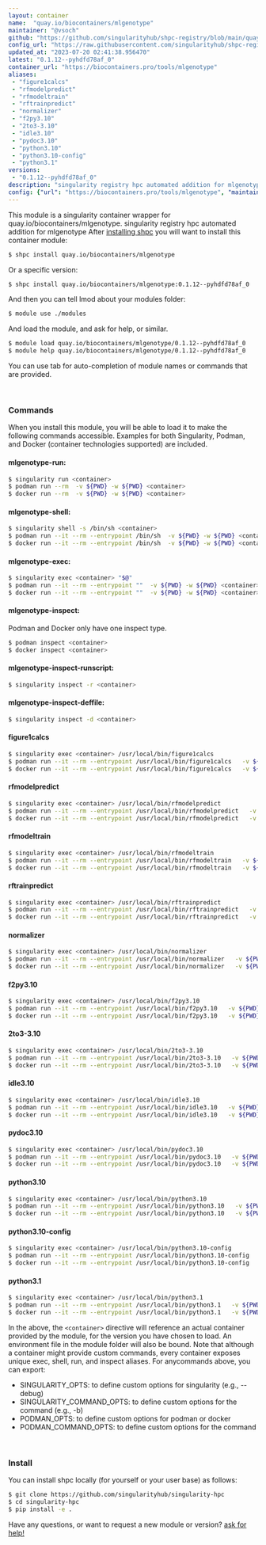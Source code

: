```yaml
---
layout: container
name:  "quay.io/biocontainers/mlgenotype"
maintainer: "@vsoch"
github: "https://github.com/singularityhub/shpc-registry/blob/main/quay.io/biocontainers/mlgenotype/container.yaml"
config_url: "https://raw.githubusercontent.com/singularityhub/shpc-registry/main/quay.io/biocontainers/mlgenotype/container.yaml"
updated_at: "2023-07-20 02:41:38.956470"
latest: "0.1.12--pyhdfd78af_0"
container_url: "https://biocontainers.pro/tools/mlgenotype"
aliases:
 - "figure1calcs"
 - "rfmodelpredict"
 - "rfmodeltrain"
 - "rftrainpredict"
 - "normalizer"
 - "f2py3.10"
 - "2to3-3.10"
 - "idle3.10"
 - "pydoc3.10"
 - "python3.10"
 - "python3.10-config"
 - "python3.1"
versions:
 - "0.1.12--pyhdfd78af_0"
description: "singularity registry hpc automated addition for mlgenotype"
config: {"url": "https://biocontainers.pro/tools/mlgenotype", "maintainer": "@vsoch", "description": "singularity registry hpc automated addition for mlgenotype", "latest": {"0.1.12--pyhdfd78af_0": "sha256:9a7230bbcb3c7d4898f1bf5e19b55c133356faa261600ab049b96a071ee2efeb"}, "tags": {"0.1.12--pyhdfd78af_0": "sha256:9a7230bbcb3c7d4898f1bf5e19b55c133356faa261600ab049b96a071ee2efeb"}, "docker": "quay.io/biocontainers/mlgenotype", "aliases": {"figure1calcs": "/usr/local/bin/figure1calcs", "rfmodelpredict": "/usr/local/bin/rfmodelpredict", "rfmodeltrain": "/usr/local/bin/rfmodeltrain", "rftrainpredict": "/usr/local/bin/rftrainpredict", "normalizer": "/usr/local/bin/normalizer", "f2py3.10": "/usr/local/bin/f2py3.10", "2to3-3.10": "/usr/local/bin/2to3-3.10", "idle3.10": "/usr/local/bin/idle3.10", "pydoc3.10": "/usr/local/bin/pydoc3.10", "python3.10": "/usr/local/bin/python3.10", "python3.10-config": "/usr/local/bin/python3.10-config", "python3.1": "/usr/local/bin/python3.1"}}
---
```


This module is a singularity container wrapper for quay.io/biocontainers/mlgenotype.
singularity registry hpc automated addition for mlgenotype
After [installing shpc](#install) you will want to install this container module:


```bash
$ shpc install quay.io/biocontainers/mlgenotype
```

Or a specific version:

```bash
$ shpc install quay.io/biocontainers/mlgenotype:0.1.12--pyhdfd78af_0
```

And then you can tell lmod about your modules folder:

```bash
$ module use ./modules
```

And load the module, and ask for help, or similar.

```bash
$ module load quay.io/biocontainers/mlgenotype/0.1.12--pyhdfd78af_0
$ module help quay.io/biocontainers/mlgenotype/0.1.12--pyhdfd78af_0
```

You can use tab for auto-completion of module names or commands that are provided.

<br>

### Commands

When you install this module, you will be able to load it to make the following commands accessible.
Examples for both Singularity, Podman, and Docker (container technologies supported) are included.

#### mlgenotype-run:

```bash
$ singularity run <container>
$ podman run --rm  -v ${PWD} -w ${PWD} <container>
$ docker run --rm  -v ${PWD} -w ${PWD} <container>
```

#### mlgenotype-shell:

```bash
$ singularity shell -s /bin/sh <container>
$ podman run --it --rm --entrypoint /bin/sh  -v ${PWD} -w ${PWD} <container>
$ docker run --it --rm --entrypoint /bin/sh  -v ${PWD} -w ${PWD} <container>
```

#### mlgenotype-exec:

```bash
$ singularity exec <container> "$@"
$ podman run --it --rm --entrypoint ""  -v ${PWD} -w ${PWD} <container> "$@"
$ docker run --it --rm --entrypoint ""  -v ${PWD} -w ${PWD} <container> "$@"
```

#### mlgenotype-inspect:

Podman and Docker only have one inspect type.

```bash
$ podman inspect <container>
$ docker inspect <container>
```

#### mlgenotype-inspect-runscript:

```bash
$ singularity inspect -r <container>
```

#### mlgenotype-inspect-deffile:

```bash
$ singularity inspect -d <container>
```


#### figure1calcs

```bash
$ singularity exec <container> /usr/local/bin/figure1calcs
$ podman run --it --rm --entrypoint /usr/local/bin/figure1calcs   -v ${PWD} -w ${PWD} <container> -c " $@"
$ docker run --it --rm --entrypoint /usr/local/bin/figure1calcs   -v ${PWD} -w ${PWD} <container> -c " $@"
```


#### rfmodelpredict

```bash
$ singularity exec <container> /usr/local/bin/rfmodelpredict
$ podman run --it --rm --entrypoint /usr/local/bin/rfmodelpredict   -v ${PWD} -w ${PWD} <container> -c " $@"
$ docker run --it --rm --entrypoint /usr/local/bin/rfmodelpredict   -v ${PWD} -w ${PWD} <container> -c " $@"
```


#### rfmodeltrain

```bash
$ singularity exec <container> /usr/local/bin/rfmodeltrain
$ podman run --it --rm --entrypoint /usr/local/bin/rfmodeltrain   -v ${PWD} -w ${PWD} <container> -c " $@"
$ docker run --it --rm --entrypoint /usr/local/bin/rfmodeltrain   -v ${PWD} -w ${PWD} <container> -c " $@"
```


#### rftrainpredict

```bash
$ singularity exec <container> /usr/local/bin/rftrainpredict
$ podman run --it --rm --entrypoint /usr/local/bin/rftrainpredict   -v ${PWD} -w ${PWD} <container> -c " $@"
$ docker run --it --rm --entrypoint /usr/local/bin/rftrainpredict   -v ${PWD} -w ${PWD} <container> -c " $@"
```


#### normalizer

```bash
$ singularity exec <container> /usr/local/bin/normalizer
$ podman run --it --rm --entrypoint /usr/local/bin/normalizer   -v ${PWD} -w ${PWD} <container> -c " $@"
$ docker run --it --rm --entrypoint /usr/local/bin/normalizer   -v ${PWD} -w ${PWD} <container> -c " $@"
```


#### f2py3.10

```bash
$ singularity exec <container> /usr/local/bin/f2py3.10
$ podman run --it --rm --entrypoint /usr/local/bin/f2py3.10   -v ${PWD} -w ${PWD} <container> -c " $@"
$ docker run --it --rm --entrypoint /usr/local/bin/f2py3.10   -v ${PWD} -w ${PWD} <container> -c " $@"
```


#### 2to3-3.10

```bash
$ singularity exec <container> /usr/local/bin/2to3-3.10
$ podman run --it --rm --entrypoint /usr/local/bin/2to3-3.10   -v ${PWD} -w ${PWD} <container> -c " $@"
$ docker run --it --rm --entrypoint /usr/local/bin/2to3-3.10   -v ${PWD} -w ${PWD} <container> -c " $@"
```


#### idle3.10

```bash
$ singularity exec <container> /usr/local/bin/idle3.10
$ podman run --it --rm --entrypoint /usr/local/bin/idle3.10   -v ${PWD} -w ${PWD} <container> -c " $@"
$ docker run --it --rm --entrypoint /usr/local/bin/idle3.10   -v ${PWD} -w ${PWD} <container> -c " $@"
```


#### pydoc3.10

```bash
$ singularity exec <container> /usr/local/bin/pydoc3.10
$ podman run --it --rm --entrypoint /usr/local/bin/pydoc3.10   -v ${PWD} -w ${PWD} <container> -c " $@"
$ docker run --it --rm --entrypoint /usr/local/bin/pydoc3.10   -v ${PWD} -w ${PWD} <container> -c " $@"
```


#### python3.10

```bash
$ singularity exec <container> /usr/local/bin/python3.10
$ podman run --it --rm --entrypoint /usr/local/bin/python3.10   -v ${PWD} -w ${PWD} <container> -c " $@"
$ docker run --it --rm --entrypoint /usr/local/bin/python3.10   -v ${PWD} -w ${PWD} <container> -c " $@"
```


#### python3.10-config

```bash
$ singularity exec <container> /usr/local/bin/python3.10-config
$ podman run --it --rm --entrypoint /usr/local/bin/python3.10-config   -v ${PWD} -w ${PWD} <container> -c " $@"
$ docker run --it --rm --entrypoint /usr/local/bin/python3.10-config   -v ${PWD} -w ${PWD} <container> -c " $@"
```


#### python3.1

```bash
$ singularity exec <container> /usr/local/bin/python3.1
$ podman run --it --rm --entrypoint /usr/local/bin/python3.1   -v ${PWD} -w ${PWD} <container> -c " $@"
$ docker run --it --rm --entrypoint /usr/local/bin/python3.1   -v ${PWD} -w ${PWD} <container> -c " $@"
```



In the above, the `<container>` directive will reference an actual container provided
by the module, for the version you have chosen to load. An environment file in the
module folder will also be bound. Note that although a container
might provide custom commands, every container exposes unique exec, shell, run, and
inspect aliases. For anycommands above, you can export:

 - SINGULARITY_OPTS: to define custom options for singularity (e.g., --debug)
 - SINGULARITY_COMMAND_OPTS: to define custom options for the command (e.g., -b)
 - PODMAN_OPTS: to define custom options for podman or docker
 - PODMAN_COMMAND_OPTS: to define custom options for the command

<br>

### Install

You can install shpc locally (for yourself or your user base) as follows:

```bash
$ git clone https://github.com/singularityhub/singularity-hpc
$ cd singularity-hpc
$ pip install -e .
```

Have any questions, or want to request a new module or version? [ask for help!](https://github.com/singularityhub/singularity-hpc/issues)
